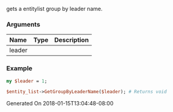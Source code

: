 gets a entitylist group by leader name.
### Arguments
**Name**|**Type**|**Description**
:---|:---|:---
leader||

### Example

```perl
my $leader = 1;

$entity_list->GetGroupByLeaderName($leader); # Returns void
```


Generated On 2018-01-15T13:04:48-08:00